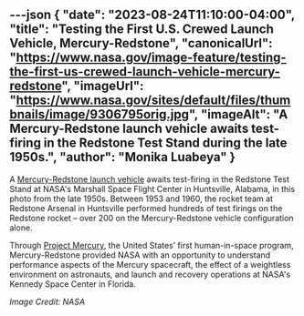 ---json
{
  "date": "2023-08-24T11:10:00-04:00",
  "title": "Testing the First U.S. Crewed Launch Vehicle, Mercury-Redstone",
  "canonicalUrl": "https://www.nasa.gov/image-feature/testing-the-first-us-crewed-launch-vehicle-mercury-redstone",
  "imageUrl": "https://www.nasa.gov/sites/default/files/thumbnails/image/9306795orig.jpg",
  "imageAlt": "A Mercury-Redstone launch vehicle awaits test-firing in the Redstone Test Stand during the late 1950s.",
  "author": "Monika Luabeya"
}
---

A [Mercury-Redstone launch vehicle](https://www.nasa.gov/centers/marshall/history/mercury-redstone.html) awaits test-firing in the Redstone Test Stand at NASA's Marshall Space Flight Center in Huntsville, Alabama, in this photo from the late 1950s. Between 1953 and 1960, the rocket team at Redstone Arsenal in Huntsville performed hundreds of test firings on the Redstone rocket – over 200 on the Mercury-Redstone vehicle configuration alone.

Through [Project Mercury](https://www.nasa.gov/mission_pages/mercury/index.html), the United States’ first human-in-space program, Mercury-Redstone provided NASA with an opportunity to understand performance aspects of the Mercury spacecraft, the effect of a weightless environment on astronauts, and launch and recovery operations at NASA's Kennedy Space Center in Florida.

_Image Credit: NASA_
